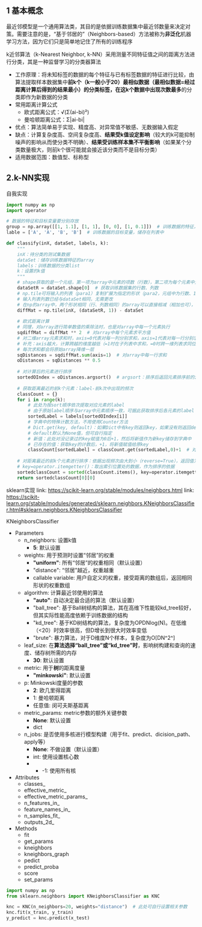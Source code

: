 ## 1 基本概念

最近邻模型是一个通用算法类，其目的是依据训练数据集中最近邻数量来决定对策。需要注意的是，“基于邻居的”（Neighbors-based）方法被称为**非泛化**机器学习方法，因为它们只是简单地记住了所有的训练程序

k近邻算法（k-Nearest Neighbor, k-NN）采用测量不同特征值之间的距离方法进行分类，其是一种监督学习的分类器算法
* 工作原理：将未知标签的数据的每个特征与已有标签数据的特征进行比较，由算法提取样本数据集中**前k个（k一般小于20）**最相似数据（**最相似数据=经过距离计算后得到的结果最小**）的分类标签，在这k个数据中**出现次数最多**的分类即作为新数据的分类
* 常用距离计算公式
	* 欧式距离公式：√(Σ(ai-bi)²)
	* 曼哈顿距离公式：Σ|ai-bi|
* 优点：算法简单易于实现、精度高、对异常值不敏感、无数据输入假定
* 缺点：计算复杂度高、空间复杂度高、**结果受k值设定影响**（较大的k可能抑制噪声的影响从而使分类不明确）、**结果受训练样本集不平衡影响**（如果某个分类数量极大，则前k个很可能就会接近该分类而不是目标分类）
* 适用数据范围：数值型、标称型

## 2.k-NN实现
自我实现
```python
import numpy as np
import operator

# 数据的特征和目标变量要分别存放
group = np.array([[1, 1.1], [1, 1], [0, 0], [1, 0.1]])  # 训练数据的特征，储存在array中
lable = ['A', 'A', 'B', 'B']  # 训练数据的目标变量，储存在列表中

def classify(inX, dataSet, labels, k):
	"""
	inX：待分类的测试集数据
	dataSet：储存训练数据特征的array
	labels：训练数据的分类list
	k：设置的k值
	"""
	# shape获取的是一个元组，第一项为array中元素的项数（行数），第二项为每个元素中元素的项数（列数）
	dataSetR = dataSet.shape[0]  # 获取训练数据集的行数、列数
	# np.tile可将输入的列表（para1）复制扩展为指定的形状（para2，元组中为行数、1）
	# 输入列表列数已经与dataSet相同，无需更改
	# 在np的array中，两个形状相同（行、列数相同）的array可以直接相减（相加也可），结果为对应位置的相减值
	diffMat = np.tile(inX, (dataSetR, 1)) - dataSet
	
	# 欧式距离计算
	# 同理，对array进行简单数值的乘除法时，也是对array中每一个元素执行
	sqdiffMat = diffMat ** 2  # 对array中每个元素求平方值
	# 对二维array元素求和时，axis=0代表对每一列分别求和，axis=1代表对每一行分别求和
	# 补充：axis越大，计算跨越的维度越低（=1时在子列表中求和，=0时跨一维列表求同位置元素的和）
	# 每次求和都会将原始array降维一层
	sqDistances = sqdiffMat.sum(axis=1)  # 对array中每一行求和
	oDistances = sqDistances ** 0.5
	
	# 对计算后的元素进行排序
	sortedOIndex = oDistances.argsort()  # argsort：排序后返回元素排序前的index，默认由小到大
	
	# 获取距离最近的前k个元素：label-前k次中出现的频次
	classCount = {}
	for i in range(k):
		# 此处为按sort顺序依次提取对应元素的label
		# 由于原始label顺序与array中元素顺序一致，可据此获取排序后各元素的label
		sortedLabel = labels[sortedOIndex[i]]
		# 字典中的特殊计数方法，不用使用Counter方法
		# Dict.get(key, default)：如果Dict中有key则返回key，如果没有则返回default
		# default默认为None值，但可自行指定
		# 新值：此处对没记录过的key赋值为0后+1，然后将新值作为新key储存到字典中
		# 已存在的值：获取key的计数后，+1，将新值赋值给原key
		classCount[sortedLabel] = classCount.get(sortedLabel,0)+1  # 对前k个label计数
	
	# 对距离最近的前k个元素进行排序：依据出现频次由大到小（reverse=True），返回值为排序后的字典
	# key=operator.itemgetter()：取出索引位置处的数据，作为排序的依据
	sortedclassCount = sorted(classCount.items(), key=operator.itemgetter(1),reverse=True)
	return sortedclassCount[0][0]
```
sklearn实现
link: https://scikit-learn.org/stable/modules/neighbors.html
link: https://scikit-learn.org/stable/modules/generated/sklearn.neighbors.KNeighborsClassifier.html#sklearn.neighbors.KNeighborsClassifier

KNeighborsClassifier
* Parameters
    * n_neighbors: 设置k值
        * **5**: 默认设置
    * weights: 用于预测时设置“邻居”的权重
        * **"uniform"**: 所有“邻居”的权重相同（默认设置）
        * "distance": “邻居”越近，权重越重
        * callable variable: 用户自定义的权重，接受距离的数组后，返回相同形状的权重数组
    * algorithm: 计算最近邻使用的算法
        * **"auto"**: 自动决定最合适的算法（默认设置）
        * "ball_tree": 基于Ball树结构的算法，其在高维下性能较kd_tree较好，但其实际性能高度依赖于训练数据的结构
        * "kd_tree": 基于KD树结构的算法，复杂度为OPDNlog(N)。在低维（<20）时效率很高，但D增长到很大时效率变低
        * "brute": 暴力算法，对于D维度N个样本，复杂度为O[DN^2^]
    * leaf_size: 在**算法选择“ball_tree”或“kd_tree”时**，影响树构建和查询的速度、储存树所需的内存
        * **30**: 默认设置
    * metric: 用于**树**的距离度量
        * **"minkowski"**: 默认设置
    * p: Minkowski度量的参数
        * **2**: 欧几里得距离
        * 1: 曼哈顿距离
        * 任意值: 闵可夫斯基距离
    * metric_params: metric参数的额外关键参数
        * **None**: 默认设置
        * dict
    * n_jobs: 是否使用多核进行模型构建（用于fit、predict、dicision_path、apply等）
        * **None**: 不做设置（默认设置）
        * int: 使用设置核心数
        * * -1: 使用所有核
* Attributes
	* classes_
	* effective_metric_
	* effective_metric_params_
	* n_features_in_
	* feature_names_in_
	* n_samples_fit_
	* outputs_2d_
* Methods
	* fit
	* get_params
	* kneighbors
	* kneighbors_graph
	* pedict
	* predict_proba
	* score
	* set_params

```python
import numpy as np
from sklearn.neighbors import KNeighborsClassifier as KNC

knc = KNC(n_neighbors=20, weights="distance")  # 此处可自行设置相关参数
knc.fit(x_train, y_train)
y_predict = knc.predict(x_test)
```